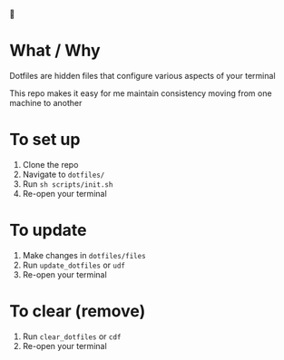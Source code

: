 👾

# What / Why

Dotfiles are hidden files that configure various aspects of your terminal

This repo makes it easy for me maintain consistency moving from one machine to another

# To set up

1. Clone the repo
2. Navigate to `dotfiles/`
3. Run `sh scripts/init.sh`
4. Re-open your terminal

# To update

1. Make changes in `dotfiles/files`
2. Run `update_dotfiles` or `udf`
3. Re-open your terminal

# To clear (remove)

1. Run `clear_dotfiles` or `cdf`
2. Re-open your terminal
